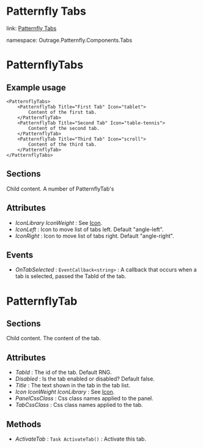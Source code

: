 ﻿# Patternfly Tabs

link: [Patternfly Tabs](https://www.patternfly.org/v4/components/tabs)

namespace: Outrage.Patternfly.Components.Tabs

# PatternflyTabs

## Example usage
```
<PatternflyTabs>
    <PatternflyTab Title="First Tab" Icon="tablet">
        Content of the first tab.
    </PatternflyTab>
    <PatternflyTab Title="Second Tab" Icon="table-tennis">
        Content of the second tab.
    </PatternflyTab>
    <PatternflyTab Title="Third Tab" Icon="scroll">
        Content of the third tab.
    </PatternflyTab>
</PatternflyTabs>
```
## Sections

Child content.  A number of PatternflyTab's

## Attributes

* *IconLibrary* *IconWeight* : See [Icon](/icon).
* *IconLeft* : Icon to move list of tabs left. Default "angle-left".
* *IconRight* : Icon to move list of tabs right. Default "angle-right".


## Events

* *OnTabSelected* : `EventCallback<string>` : A callback that occurs when a tab is selected, passed the TabId of the tab.

# PatternflyTab

## Sections

Child content.  The content of the tab.

## Attributes

* *TabId* : The id of the tab.  Default RNG.
* *Disabled* : Is the tab enabled or disabled? Default false.
* *Title* : The text shown in the tab in the tab list.
* *Icon* *IconWeight* *IconLibrary* : See [Icon](/icon).
* *PanelCssClass* : Css class names applied to the panel.
* *TabCssClass* : Css class names applied to the tab.

## Methods

* *ActivateTab* : `Task ActivateTab()` : Activate this tab.

